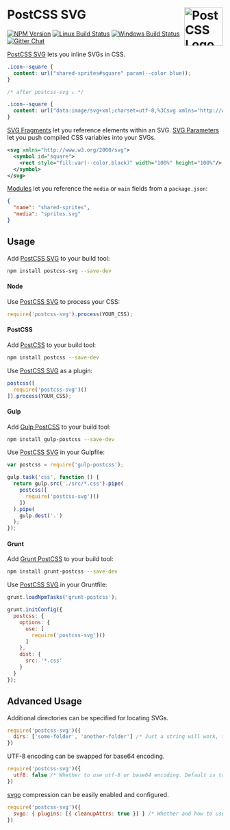 # PostCSS SVG [<img src="https://postcss.github.io/postcss/logo.svg" alt="PostCSS Logo" width="90" height="90" align="right">][postcss]

[![NPM Version][npm-img]][npm-url]
[![Linux Build Status][cli-img]][cli-url]
[![Windows Build Status][win-img]][win-url]
[![Gitter Chat][git-img]][git-url]

[PostCSS SVG] lets you inline SVGs in CSS.

```css
.icon--square {
  content: url("shared-sprites#square" param(--color blue));
}

/* after postcss-svg ↓ */

.icon--square {
  content: url("data:image/svg+xml;charset=utf-8,%3Csvg xmlns='http://www.w3.org/2000/svg'%3E%3Crect style='fill:blue' width='100%25' height='100%25'/%3E%3C/svg%3E");
}
```

[SVG Fragments] let you reference elements within an SVG. [SVG Parameters] let
you push compiled CSS variables into your SVGs.

```svg
<svg xmlns="http://www.w3.org/2000/svg">
  <symbol id="square">
    <rect style="fill:var(--color,black)" width="100%" height="100%"/>
  </symbol>
</svg>
```

[Modules] let you reference the `media` or `main` fields from a `package.json`:

```json
{
  "name": "shared-sprites",
  "media": "sprites.svg"
}
```

## Usage

Add [PostCSS SVG] to your build tool:

```bash
npm install postcss-svg --save-dev
```

#### Node

Use [PostCSS SVG] to process your CSS:

```js
require('postcss-svg').process(YOUR_CSS);
```

#### PostCSS

Add [PostCSS] to your build tool:

```bash
npm install postcss --save-dev
```

Use [PostCSS SVG] as a plugin:

```js
postcss([
  require('postcss-svg')()
]).process(YOUR_CSS);
```

#### Gulp

Add [Gulp PostCSS] to your build tool:

```bash
npm install gulp-postcss --save-dev
```

Use [PostCSS SVG] in your Gulpfile:

```js
var postcss = require('gulp-postcss');

gulp.task('css', function () {
  return gulp.src('./src/*.css').pipe(
    postcss([
      require('postcss-svg')()
    ])
  ).pipe(
    gulp.dest('.')
  );
});
```

#### Grunt

Add [Grunt PostCSS] to your build tool:

```bash
npm install grunt-postcss --save-dev
```

Use [PostCSS SVG] in your Gruntfile:

```js
grunt.loadNpmTasks('grunt-postcss');

grunt.initConfig({
  postcss: {
    options: {
      use: [
        require('postcss-svg')()
      ]
    },
    dist: {
      src: '*.css'
    }
  }
});
```

## Advanced Usage

Additional directories can be specified for locating SVGs.

```js
require('postcss-svg')({
  dirs: ['some-folder', 'another-folder'] /* Just a string will work, too */
})
```

UTF-8 encoding can be swapped for base64 encoding.

```js
require('postcss-svg')({
  utf8: false /* Whether to use utf-8 or base64 encoding. Default is true. */
})
```

[svgo] compression can be easily enabled and configured.

```js
require('postcss-svg')({
  svgo: { plugins: [{ cleanupAttrs: true }] } /* Whether and how to use svgo compression. Default is false. */
})
```

[cli-url]: https://travis-ci.org/jonathantneal/postcss-svg
[cli-img]: https://img.shields.io/travis/jonathantneal/postcss-svg.svg
[git-url]: https://gitter.im/postcss/postcss
[git-img]: https://img.shields.io/badge/chat-gitter-blue.svg
[npm-url]: https://www.npmjs.com/package/postcss-svg
[npm-img]: https://img.shields.io/npm/v/postcss-svg.svg
[win-url]: https://ci.appveyor.com/project/jonathantneal/postcss-svg
[win-img]: https://img.shields.io/appveyor/ci/jonathantneal/postcss-svg.svg

[Grunt PostCSS]: https://github.com/nDmitry/grunt-postcss
[Gulp PostCSS]: https://github.com/postcss/gulp-postcss
[Modules]: https://nodejs.org/api/modules.html#modules_modules
[PostCSS]: https://github.com/postcss/postcss
[PostCSS SVG]: https://github.com/jonathantneal/postcss-svg
[SVG Fragments]: https://css-tricks.com/svg-fragment-identifiers-work/
[SVG Parameters]: https://tabatkins.github.io/specs/svg-params/
[svgo]: https://github.com/svg/svgo
